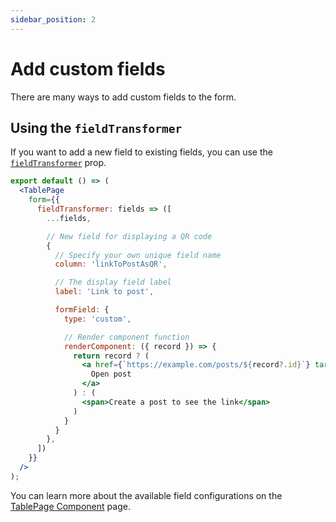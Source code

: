 ```yaml
---
sidebar_position: 2
---
```


# Add custom fields

There are many ways to add custom fields to the form. 

## Using the `fieldTransformer`

If you want to add a new field to existing fields, you can use the [`fieldTransformer`](/table/table-page-component#fieldtransformer) prop.  

```jsx title="Example of adding a QR code field"
export default () => (
  <TablePage
    form={{
      fieldTransformer: fields => ([
        ...fields,

        // New field for displaying a QR code
        {
          // Specify your own unique field name
          column: 'linkToPostAsQR',

          // The display field label
          label: 'Link to post',

          formField: {
            type: 'custom',

            // Render component function
            renderComponent: ({ record }) => {
              return record ? (
                <a href={`https://example.com/posts/${record?.id}`} target="_blank" rel="noopener noreferrer">
                  Open post
                </a>
              ) : (
                <span>Create a post to see the link</span>
              )
            }
          }
        },
      ])
    }}
  />
);
```

You can learn more about the available field configurations on the [TablePage Component](/table/table-page-component#form-fields) page.
